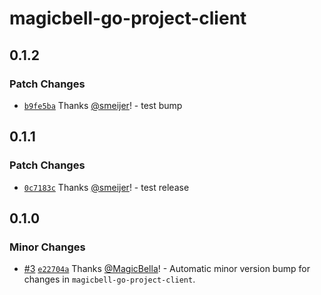 # magicbell-go-project-client

## 0.1.2

### Patch Changes

- [`b9fe5ba`](https://github.com/magicbell/magicbell-go-project-client/commit/b9fe5baa24d5c86542c390cc1d4404a1ded1978b) Thanks [@smeijer](https://github.com/smeijer)! - test bump

## 0.1.1

### Patch Changes

- [`0c7183c`](https://github.com/magicbell/magicbell-go-project-client/commit/0c7183c763871983a65e5349831db21ea9388ff7) Thanks [@smeijer](https://github.com/smeijer)! - test release

## 0.1.0

### Minor Changes

- [#3](https://github.com/magicbell/magicbell-go-project-client/pull/3) [`e22704a`](https://github.com/magicbell/magicbell-go-project-client/commit/e22704a8c1fb3a5eb9692eb926f577105b2f1a2e) Thanks [@MagicBella](https://github.com/MagicBella)! - Automatic minor version bump for changes in `magicbell-go-project-client`.
